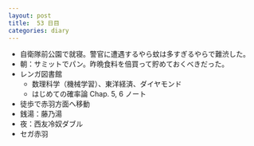 ```yaml
---
layout: post
title:  53 日目
categories: diary
---
```


* 自衛隊前公園で就寝。警官に遭遇するやら蚊は多すぎるやらで難渋した。
* 朝：サミットでパン。昨晩食料を倍買って貯めておくべきだった。
* レンガ図書館
  * 数理科学（機械学習）、東洋経済、ダイヤモンド
  * はじめての確率論 Chap. 5, 6 ノート
* 徒歩で赤羽方面へ移動
* 銭湯：藤乃湯
* 夜：西友冷奴ダブル
* セガ赤羽
